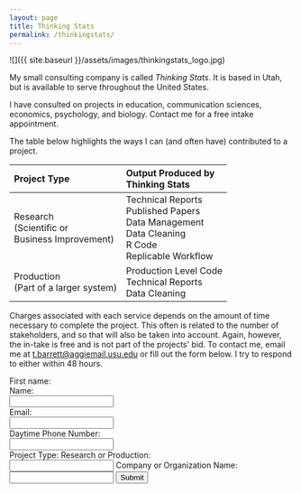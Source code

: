 ```yaml
---
layout: page
title: Thinking Stats
permalink: /thinkingstats/
---
```


![]({{ site.baseurl }}/assets/images/thinkingstats_logo.jpg)

My small consulting company is called *Thinking Stats*. It is based in Utah, but is available to serve throughout the United States.

I have consulted on projects in education, communication sciences, economics, psychology, and biology. Contact me for a free intake appointment.

The table below highlights the ways I can (and often have) contributed to a project.

<table>
 <thead>
  <tr>
   <th style="text-align:left;"> Project Type </th>
   <th style="text-align:left;"> Output Produced by<br>Thinking Stats </th>
  </tr>
 </thead>
<tbody>
  <tr>
   <td style="text-align:left;"> Research <br> (Scientific or <br>Business Improvement)</td>
   <td style="text-align:left;"> Technical Reports<br>Published Papers<br>Data Management<br>Data Cleaning<br>R Code<br>Replicable Workflow </td>
  </tr>
  <tr>
   <td style="text-align:left;"> Production <br> (Part of a larger system)</td>
   <td style="text-align:left;"> Production Level Code<br>Technical Reports<br>Data Cleaning </td>
  </tr>
</tbody>
</table>

Charges associated with each service depends on the amount of time necessary to complete the project. This often is related to the number of stakeholders, and so that will also be taken into account. Again, however, the in-take is free and is not part of the projects' bid. To contact me, email me at <t.barrett@aggiemail.usu.edu> or fill out the form below. I try to respond to either within 48 hours.

<form name="gform" id="gform" enctype="text/plain" action="https://docs.google.com/forms/d/e/1FAIpQLSeM_ttqtQXmCcawVZfYJ__3PqLt8LxPJClW5y_Rkp8kkV0mzQ/formResponse?" target="hidden_iframe" onsubmit="submitted=true;">
  First name:<br>
  Name:<br>
  <input type="text" name="entry.1906098226" id="entry.1906098226"><br>
  Email:<br>
  <input type="text" name="entry.815077072" id = "entry.815077072"><br>
  Daytime Phone Number:<br>
  <input type="text" name="entry.1692136309" id = "entry.1692136309"><br>
  Project Type: Research or Production:<br>
  <input type="text" name="entry.830671445" id = "entry.830671445">
  Company or Organization Name:<br>
  <input type="text" name="entry.126928977" id = "entry.126928977">
  <input type="submit" value="Submit">
</form>

<iframe name="hidden_iframe" id="hidden_iframe" style="display:none;" onload="if(submitted) {}"></iframe>

<script src="assets/js/jquery.min.js"></script>
<script type="text/javascript">var submitted=false;</script>
<script type="text/javascript">
$('#gform').on('submit', function(e) {
  $('#gform *').fadeOut(2000);
  $('#gform').prepend('Your submission has been processed...');
  });
</script>


